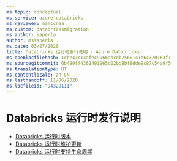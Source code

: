 ```yaml
---
ms.topic: conceptual
ms.service: azure-databricks
ms.reviewer: mamccrea
ms.custom: databricksmigration
ms.author: saperla
author: mssaperla
ms.date: 03/27/2020
title: Databricks 运行时发行说明 - Azure Databricks
ms.openlocfilehash: 1cbe43c14afec9966abcdb2568141e64320163f1
ms.sourcegitcommit: 6b499ff4361491965d02bd8bf8dde9c87c54a9f5
ms.translationtype: HT
ms.contentlocale: zh-CN
ms.lasthandoff: 11/06/2020
ms.locfileid: "94329111"
---
```

# <a name="databricks-runtime-release-notes"></a><a id="databricks-runtime-release-notes"> </a><a id="runtime-release-notes"> </a>Databricks 运行时发行说明

* [Databricks 运行时版本](releases.md)
* [Databricks 运行时维护更新](maintenance-updates.md)
* [Databricks 运行时支持生命周期](databricks-runtime-ver.md)